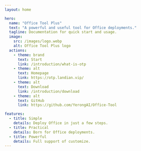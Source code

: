 ```yaml
---
layout: home

hero:
  name: "Office Tool Plus"
  text: "A powerful and useful tool for Office deployments."
  tagline: Documentation for quick start and usage.
  image:
    src: /images/logo.webp
    alt: Office Tool Plus logo
  actions:
    - theme: brand
      text: Start
      link: /introduction/what-is-otp
    - theme: alt
      text: Homepage
      link: https://otp.landian.vip/
    - theme: alt
      text: Download
      link: /introduction/download
    - theme: alt
      text: GitHub
      link: https://github.com/YerongAI/Office-Tool

features:
  - title: Simple
    details: Deploy Office in just a few steps.
  - title: Practical
    details: Born for Office deployments.
  - title: Powerful
    details: Full support of customize.
---
```

